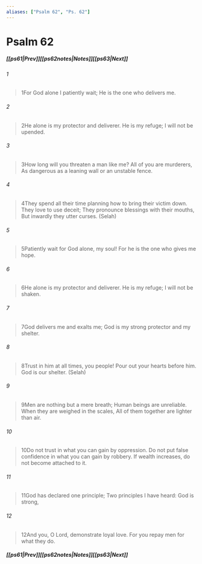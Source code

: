 ```yaml
---
aliases: ["Psalm 62", "Ps. 62"]
---
```

# Psalm 62
##### <span class=arrow-left></span>[[ps61|Prev]]<span class=navigation-separator></span>[[ps62notes|Notes]]<span class=navigation-separator></span>[[ps63|Next]]<span class=arrow-right></span>
###### 1
><span class=verse-first-poetry>1</span>For God alone I patiently wait;
>He is the one who delivers me.
###### 2
><span class=verse-body-poetry>2</span>He alone is my protector and deliverer.
>He is my refuge; I will not be upended.
<div class=paragraph-break></div>

###### 3
><span class=verse-first-poetry>3</span>How long will you threaten a man like me?
>All of you are murderers,
>As dangerous as a leaning wall or an unstable fence.
###### 4
><span class=verse-body-poetry>4</span>They spend all their time planning how to bring their victim down.
>They love to use deceit;
>They pronounce blessings with their mouths,
>But inwardly they utter curses. (Selah)
<div class=paragraph-break></div>

###### 5
><span class=verse-first-poetry>5</span>Patiently wait for God alone, my soul!
>For he is the one who gives me hope.
###### 6
><span class=verse-body-poetry>6</span>He alone is my protector and deliverer.
>He is my refuge; I will not be shaken.
###### 7
><span class=verse-body-poetry>7</span>God delivers me and exalts me;
>God is my strong protector and my shelter.
###### 8
><span class=verse-body-poetry>8</span>Trust in him at all times, you people!
>Pour out your hearts before him.
>God is our shelter. (Selah)
<div class=paragraph-break></div>

###### 9
><span class=verse-first-poetry>9</span>Men are nothing but a mere breath;
>Human beings are unreliable.
>When they are weighed in the scales,
>All of them together are lighter than air.
###### 10
><span class=verse-body-poetry>10</span>Do not trust in what you can gain by oppression.
>Do not put false confidence in what you can gain by robbery.
>If wealth increases, do not become attached to it.
<div class=paragraph-break></div>

###### 11
><span class=verse-first-poetry>11</span>God has declared one principle;
>Two principles I have heard:
>God is strong,
###### 12
><span class=verse-body-poetry>12</span>And you, O Lord, demonstrate loyal love.
>For you repay men for what they do.
##### <span class=arrow-left></span>[[ps61|Prev]]<span class=navigation-separator></span>[[ps62notes|Notes]]<span class=navigation-separator></span>[[ps63|Next]]<span class=arrow-right></span>